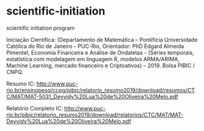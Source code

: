 # scientific-initiation
scientific initiation program


Iniciação Científica: (Departamento de Matemática – Pontifícia Universidade Católica do Rio de Janeiro - PUC-Rio, 
Orientador: PhD Edgard Almeida Pimentel, Economia Financeira e Análise de Ondaletas - 
(Séries temporais, estatística com modelagem em linguagem R, modelos ARMA/ARIMA, Machine Learning, mercado financeiro e Criptoativos) – 2019. 
Bolsa PIBIC / CNPQ.

Resumo IC: http://www.puc-rio.br/ensinopesq/ccpg/pibic/relatorio_resumo2019/download/resumos/CTC/MAT/MAT-5031_Deyvidy%20Lua%20de%20Oliveira%20Melo.pdf

Relatório Completo IC: http://www.puc-rio.br/pibic/relatorio_resumo2019/download/relatorios/CTC/MAT/MAT-Deyvidy%20Lua%20de%20Oliveira%20Melo.pdf

